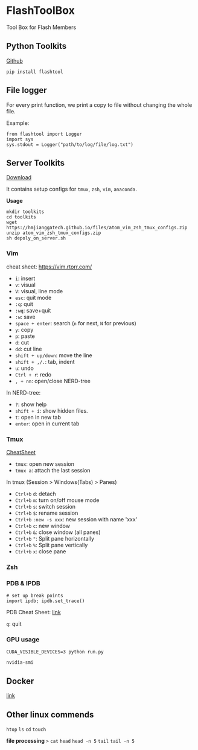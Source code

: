 # FlashToolBox
Tool Box for Flash Members

## Python Toolkits
[Github](https://github.com/Gatech-Flash/FlashPythonToolbox)

```
pip install flashtool
```

## File logger
For every print function, we print a copy to file without changing the whole file. 

Example: 
```
from flashtool import Logger
import sys
sys.stdout = Logger("path/to/log/file/log.txt")
```

## Server Toolkits
[Download](https://hmjianggatech.github.io/files/atom_vim_zsh_tmux_configs.zip)

It contains setup configs for `tmux`, `zsh`, `vim`, `anaconda`.

**Usage**
```
mkdir toolkits
cd toolkits
wget https://hmjianggatech.github.io/files/atom_vim_zsh_tmux_configs.zip
unzip atom_vim_zsh_tmux_configs.zip
sh depoly_on_server.sh
```

### Vim

cheat sheet: https://vim.rtorr.com/

- `i`: insert
- `v`: visual
- `V`: visual, line mode
- `esc`: quit mode
- `:q`: quit
- `:wq`: save+quit
- `:w`: save
- `space + enter`: search (`n` for next, `N` for previous)
- `y`: copy
- `p`: paste
- `d`: cut
- `dd`: cut line
- `shift + up/down`: move the line
- `shift + ,/.`: tab, indent 
- `u`: undo
- `Ctrl + r`: redo
- `, + nn`: open/close NERD-tree

In NERD-tree:
- `?`: show help
- `shift + i`: show hidden files.
- `t`: open in new tab
- `enter`: open in current tab


### Tmux

[CheatSheet](https://tmuxcheatsheet.com/)

- `tmux`: open new session
- `tmux a`: attach the last session

In tmux (Session > Windows(Tabs) > Panes)
- `Ctrl+b` `d`: detach
- `Ctrl+b` `m`: turn on/off mouse mode
- `Ctrl+b` `s`: switch session
- `Ctrl+b` `$`: rename session
- `Ctrl+b` `:new -s xxx`: new session with name 'xxx'
- `Ctrl+b` `c`: new window 
- `Ctrl+b` `&`: close window (all panes)
- `Ctrl+b` `"`: Split pane horizontally
- `Ctrl+b` `%`: Split pane vertically
- `Ctrl+b` `x`: close pane 


### Zsh

### PDB & IPDB

```
# set up break points
import ipdb; ipdb.set_trace()
```

PDB Cheat Sheet: [link](https://appletree.or.kr/quick_reference_cards/Python/Python%20Debugger%20Cheatsheet.pdf)

`q`: quit

### GPU usage
```
CUDA_VISIBLE_DEVICES=3 python run.py
```
`nvidia-smi`

## Docker
[link](https://github.com/Gatech-Flash/FlashToolBox/blob/master/Docker.md)

## Other linux commends
`htop`
`ls`
`cd`
`touch`

**file processing**
` > `
`cat`
`head`  `head -n 5`
`tail`  `tail -n 5`



